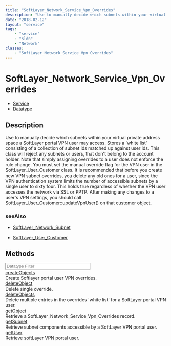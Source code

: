 ```yaml
---
title: "SoftLayer_Network_Service_Vpn_Overrides"
description: "Use to manually decide which subnets within your virtual private address space a SoftLayer portal VPN user may access.... "
date: "2018-02-12"
layout: "service"
tags:
    - "service"
    - "sldn"
    - "Network"
classes:
    - "SoftLayer_Network_Service_Vpn_Overrides"
---
```

# SoftLayer_Network_Service_Vpn_Overrides
<div id='service-datatype'>
    <ul id='sldn-reference-tabs'>
    <li id='service'> <a href='/reference/services/SoftLayer_Network_Service_Vpn_Overrides' >Service</a></li>    <li id='datatype'> <a href='/reference/datatypes/SoftLayer_Network_Service_Vpn_Overrides' >Datatype</a></li>
    </ul>
</div>

## Description
Use to manually decide which subnets within your virtual private address space a SoftLayer portal VPN user may access.  Stores a 'white list' consisting of a collection of subnet ids matched up against user ids. This class will reject any subnets or users, that don't belong to the account holder.  Note that simply assigning overrides to a user does not enforce the rule change.  You must set the manual override flag for the VPN user in the SoftLayer_User_Customer class.  It is recommended that before you create new VPN subnet overrides, you delete any old ones for a user, since the VPN authentication system limits the number of accessible subnets by a single user to sixty four.  This holds true regardless of whether the VPN user accesses the network via SSL or PPTP.  After making any changes to a user's VPN settings, you should call SoftLayer_User_Customer::updateVpnUser() on that customer object. 





### seeAlso

* [SoftLayer_Network_Subnet](/reference/services/SoftLayer_Network_Subnet )


* [SoftLayer_User_Customer](/reference/datatypes/SoftLayer_User_Customer )


        
<div id="properties" class="content">
    <h2>Methods</h2>
    <div class="view-filters">
        <div class="clearfix">
            <div class="search-input-box">
                <input placeholder="Datatype Filter" onkeyup="titleSearch(inputId='edit-combine', divId='method-div', elementClass='method-row')" 
                    type="text" id="edit-combine" value="" size="30" maxlength="128" class="form-text">
            </div>
        </div>
    </div>
    <div id="method-div">
            <div class="method-row">
                        <span class='view-field-title'><a href='/reference/services/SoftLayer_Network_Service_Vpn_Overrides/createObjects'> createObjects</a> </span>
            <div class='views-field-body'>Create Softlayer portal user VPN overrides.</div>
        </div>
            <div class="method-row">
                        <span class='view-field-title'><a href='/reference/services/SoftLayer_Network_Service_Vpn_Overrides/deleteObject'> deleteObject</a> </span>
            <div class='views-field-body'>Delete single override.</div>
        </div>
            <div class="method-row">
                        <span class='view-field-title'><a href='/reference/services/SoftLayer_Network_Service_Vpn_Overrides/deleteObjects'> deleteObjects</a> </span>
            <div class='views-field-body'>Delete multiple entries in the overrides 'white list' for a SoftLayer portal VPN user.</div>
        </div>
            <div class="method-row">
                        <span class='view-field-title'><a href='/reference/services/SoftLayer_Network_Service_Vpn_Overrides/getObject'> getObject</a> </span>
            <div class='views-field-body'>Retrieve a SoftLayer_Network_Service_Vpn_Overrides record.</div>
        </div>
            <div class="method-row">
                        <span class='view-field-title'><a href='/reference/services/SoftLayer_Network_Service_Vpn_Overrides/getSubnet'> getSubnet</a> </span>
            <div class='views-field-body'>Retrieve subnet components accessible by a SoftLayer VPN portal user.</div>
        </div>
            <div class="method-row">
                        <span class='view-field-title'><a href='/reference/services/SoftLayer_Network_Service_Vpn_Overrides/getUser'> getUser</a> </span>
            <div class='views-field-body'>Retrieve softLayer VPN portal user.</div>
        </div>
        </div>
</div>

